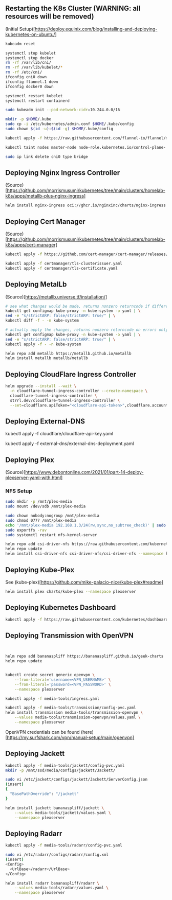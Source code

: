 ## Restarting the K8s Cluster (WARNING: all resources will be removed)

(Initial Setup)[https://deploy.equinix.com/blog/installing-and-deploying-kubernetes-on-ubuntu/]

```sh
kubeadm reset

systemctl stop kubelet
systemctl stop docker
rm -rf /var/lib/cni/
rm -rf /var/lib/kubelet/*
rm -rf /etc/cni/
ifconfig cni0 down
ifconfig flannel.1 down
ifconfig docker0 down

systemctl restart kubelet
systemctl restart containerd

sudo kubeadm init --pod-network-cidr=10.244.0.0/16

mkdir -p $HOME/.kube
sudo cp -i /etc/kubernetes/admin.conf $HOME/.kube/config
sudo chown $(id -u):$(id -g) $HOME/.kube/config

kubectl apply -f https://raw.githubusercontent.com/flannel-io/flannel/master/Documentation/kube-flannel.yml

kubectl taint nodes master-node node-role.kubernetes.io/control-plane-

sudo ip link delete cni0 type bridge
```

## Deploying Nginx Ingress Controller

(Source)[https://github.com/morrismusumi/kubernetes/tree/main/clusters/homelab-k8s/apps/metallb-plus-nginx-ingress]

```sh
helm install nginx-ingress oci://ghcr.io/nginxinc/charts/nginx-ingress --version 1.0.2
```

## Deploying Cert Manager

(Source)[https://github.com/morrismusumi/kubernetes/tree/main/clusters/homelab-k8s/apps/cert-manager]

```sh
kubectl apply -f https://github.com/cert-manager/cert-manager/releases/download/v1.12.0/cert-manager.yaml

kubectl apply -f certmanager/tls-clusterissuer.yaml
kubectl apply -f certmanager/tls-certificate.yaml
```

## Deploying MetalLb

(Source)[https://metallb.universe.tf/installation/]

```sh
# see what changes would be made, returns nonzero returncode if different
kubectl get configmap kube-proxy -n kube-system -o yaml | \
sed -e "s/strictARP: false/strictARP: true/" | \
kubectl diff -f - -n kube-system

# actually apply the changes, returns nonzero returncode on errors only
kubectl get configmap kube-proxy -n kube-system -o yaml | \
sed -e "s/strictARP: false/strictARP: true/" | \
kubectl apply -f - -n kube-system

helm repo add metallb https://metallb.github.io/metallb
helm install metallb metallb/metallb
```

## Deploying CloudFlare Ingress Controller

```sh
helm upgrade --install --wait \
  -n cloudflare-tunnel-ingress-controller --create-namespace \
  cloudflare-tunnel-ingress-controller \
  strrl.dev/cloudflare-tunnel-ingress-controller \
  --set=cloudflare.apiToken="<cloudflare-api-token>",cloudflare.accountId="<cloudflare-account-id>",cloudflare.tunnelName="<your-favorite-tunnel-name>"
```

## Deploying External-DNS

kubectl apply -f cloudflare/cloudflare-api-key.yaml

kubectl apply -f external-dns/external-dns-deployment.yaml

## Deploying Plex

(Source)[https://www.debontonline.com/2021/01/part-14-deploy-plexserver-yaml-with.html]

### NFS Setup

```sh
sudo mkdir -p /mnt/plex-media
sudo mount /dev/sdb /mnt/plex-media

sudo chown nobody:nogroup /mnt/plex-media
sudo chmod 0777 /mnt/plex-media
echo '/mnt/plex-media 192.168.1.3/24(rw,sync,no_subtree_check)' | sudo tee /etc/exports
sudo exportfs -rav
sudo systemctl restart nfs-kernel-server

helm repo add csi-driver-nfs https://raw.githubusercontent.com/kubernetes-csi/csi-driver-nfs/master/charts
helm repo update
helm install csi-driver-nfs csi-driver-nfs/csi-driver-nfs --namespace kube-system --set kubeletDir=/var/lib/kubelet
```

## Deploying Kube-Plex

See (kube-plex)[https://github.com/mike-palacio-nice/kube-plex#readme]

```sh
helm install plex charts/kube-plex --namespace plexserver
```

## Deploying Kubernetes Dashboard

```sh
kubectl apply -f https://raw.githubusercontent.com/kubernetes/dashboard/v2.7.0/aio/deploy/recommended.yaml
```

## Deploying Transmission with OpenVPN

```sh


helm repo add bananaspliff https://bananaspliff.github.io/geek-charts
helm repo update


kubectl create secret generic openvpn \
    --from-literal='username=<VPN_USERNAME>' \
    --from-literal='password=<VPN_PASSWORD>' \
    --namespace plexserver

kubectl apply -f media-tools/ingress.yaml

kubectl apply -f media-tools/transmission/config-pvc.yaml
helm install transmission media-tools/transmission-openvpn \
    --values media-tools/transmission-openvpn/values.yaml \
    --namespace plexserver
```

OpenVPN credentials can be found (here)[https://my.surfshark.com/vpn/manual-setup/main/openvpn]

## Deploying Jackett

```sh
kubectl apply -f media-tools/jackett/config-pvc.yaml
mkdir -p /mnt/ssd/media/configs/jackett/Jackett/

sudo vi /etc/jackett/configs/jackett/Jackett/ServerConfig.json
(insert)
{
  "BasePathOverride": "/jackett"
}

helm install jackett bananaspliff/jackett \
    --values media-tools/jackett/values.yaml \
    --namespace plexserver
```

## Deploying Radarr

```sh
kubectl apply -f media-tools/radarr/config-pvc.yaml

sudo vi /etc/radarr/configs/radarr/config.xml
(insert)
<Config>
  <UrlBase>/radarr</UrlBase>
</Config>

helm install radarr bananaspliff/radarr \
    --values media-tools/radarr/values.yaml \
    --namespace plexserver
```
